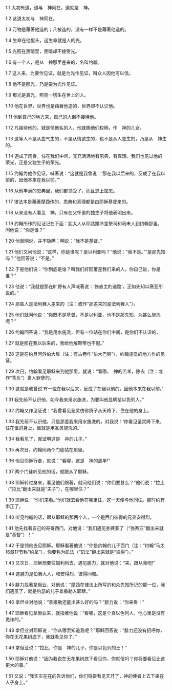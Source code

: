 <a id="1"></a>1:1  太初有道，道与　神同在，道就是　神。  

<a id="2"></a>1:2  这道太初与　神同在。  

<a id="3"></a>1:3  万物是藉著他造的；凡被造的，没有一样不是藉著他造的。  

<a id="4"></a>1:4  生命在他里头，这生命就是人的光。  

<a id="5"></a>1:5  光照在黑暗里，黑暗却不接受光。  

<a id="6"></a>1:6  有一个人，是从　神那里差来的，名叫约翰。  

<a id="7"></a>1:7  这人来，为要作见证，就是为光作见证，叫众人因他可以信。  

<a id="8"></a>1:8  他不是那光，乃是要为光作见证。  

<a id="9"></a>1:9  那光是真光，照亮一切生在世上的人。  

<a id="10"></a>1:10  他在世界，世界也是藉著他造的，世界却不认识他。  

<a id="11"></a>1:11  他到自己的地方来，自己的人倒不接待他。  

<a id="12"></a>1:12  凡接待他的，就是信他名的人，他就赐他们权柄，作　神的儿女。  

<a id="13"></a>1:13  这等人不是从血气生的，不是从情欲生的，也不是从人意生的，乃是从　神生的。  

<a id="14"></a>1:14  道成了肉身，住在我们中间，充充满满地有恩典，有真理。我们也见过他的荣光，正是父独生子的荣光。  

<a id="15"></a>1:15  约翰为他作见证，喊著说：“这就是我曾说：‘那在我以后来的，反成了在我以前的，因他本来在我以前。’”  

<a id="16"></a>1:16  从他丰满的恩典里，我们都领受了，而且恩上加恩。  

<a id="17"></a>1:17  律法本是藉著摩西传的，恩典和真理都是由耶稣基督来的。  

<a id="18"></a>1:18  从来没有人看见　神，只有在父怀里的独生子将他表明出来。  

<a id="19"></a>1:19  约翰所作的见证记在下面：犹太人从耶路撒冷差祭司和利未人到约翰那里，问他说：“你是谁？”  

<a id="20"></a>1:20  他就明说，并不隐瞒；明说：“我不是基督。”  

<a id="21"></a>1:21  他们又问他说：“这样，你是谁呢？是以利亚吗？”他说：“我不是。”“是那先知吗？”他回答说：“不是。”  

<a id="22"></a>1:22  于是他们说：“你到底是谁？叫我们好回覆差我们来的人。你自己说，你是谁？”  

<a id="23"></a>1:23  他说：“我就是那在旷野有人声喊著说：‘修直主的道路’，正如先知以赛亚所说的。”  

<a id="24"></a>1:24  那些人是法利赛人差来的（注：或作“那差来的是法利赛人”）。　  

<a id="25"></a>1:25  他们就问他说：“你既不是基督，不是以利亚，也不是那先知，为甚么施洗呢？”  

<a id="26"></a>1:26  约翰回答说：“我是用水施洗，但有一位站在你们中间，是你们不认识的，  

<a id="27"></a>1:27  就是那在我以后来的，我给他解鞋带也不配。”  

<a id="28"></a>1:28  这是在约旦河外伯大尼（注：有古卷作“伯大巴喇”），约翰施洗的地方作的见证。  

<a id="29"></a>1:29  次日，约翰看见耶稣来到他那里，就说：“看哪，　神的羔羊，除去（注：或作“背负”）世人罪孽的。  

<a id="30"></a>1:30  这就是我曾说‘有一位在我以后来，反成了在我以前的，因他本来在我以前。’  

<a id="31"></a>1:31  我先前不认识他，如今我来用水施洗，为要叫他显明给以色列人。”  

<a id="32"></a>1:32  约翰又作见证说：“我曾看见圣灵彷佛鸽子从天降下，住在他的身上。  

<a id="33"></a>1:33  我先前不认识他，只是那差我来用水施洗的，对我说：‘你看见圣灵降下来，住在谁的身上，谁就是用圣灵施洗的。’  

<a id="34"></a>1:34  我看见了，就证明这是　神的儿子。”  

<a id="35"></a>1:35  再次日，约翰同两个门徒站在那里。  

<a id="36"></a>1:36  他见耶稣行走，就说：“看哪，这是　神的羔羊!”  

<a id="37"></a>1:37  两个门徒听见他的话，就跟从了耶稣。  

<a id="38"></a>1:38  耶稣转过身来，看见他们跟著，就问他们说：“你们要甚么？”他们说：“拉比（“拉比”翻出来就是“夫子”），在哪里住？”  

<a id="39"></a>1:39  耶稣说：“你们来看。”他们就去看他在哪里住，这一天便与他同住。那时约有申正了。  

<a id="40"></a>1:40  听见约翰的话，跟从耶稣的那两个人，一个是西门彼得的兄弟安得烈。  

<a id="41"></a>1:41  他先找著自己的哥哥西门，对他说：“我们遇见弥赛亚了（“弥赛亚”翻出来就是“基督”）！”  

<a id="42"></a>1:42  于是领他去见耶稣。耶稣看著他说：“你是约翰的儿子西门（注：“约翰”马太16章17节称“约拿”），你要称为矶法（“矶法”翻出来就是“彼得”）。”  

<a id="43"></a>1:43  又次日，耶稣想要往加利利去，遇见腓力，就对他说：“来，跟从我吧!”  

<a id="44"></a>1:44  这腓力是伯赛大人，和安得烈、彼得同城。  

<a id="45"></a>1:45  腓力找著拿但业，对他说：“摩西在律法上所写的和众先知所记的那一位，我们遇见了，就是约瑟的儿子拿撒勒人耶稣。”  

<a id="46"></a>1:46  拿但业对他说：“拿撒勒还能出甚么好的吗？”腓力说：“你来看！”  

<a id="47"></a>1:47  耶稣看见拿但业来，就指著他说：“看哪，这是个真以色列人，他心里是没有诡诈的。”  

<a id="48"></a>1:48  拿但业对耶稣说：“你从哪里知道我呢？”耶稣回答说：“腓力还没有招呼你，你在无花果树底下，我就看见你了。”  

<a id="49"></a>1:49  拿但业说：“拉比，你是　神的儿子，你是以色列的王！”  

<a id="50"></a>1:50  耶稣对他说：“因为我说在无花果树底下看见你，你就信吗？你将要看见比这更大的事。”  

<a id="51"></a>1:51  又说：“我实实在在的告诉你们，你们将要看见天开了，神的使者上去下来在人子身上。”  
